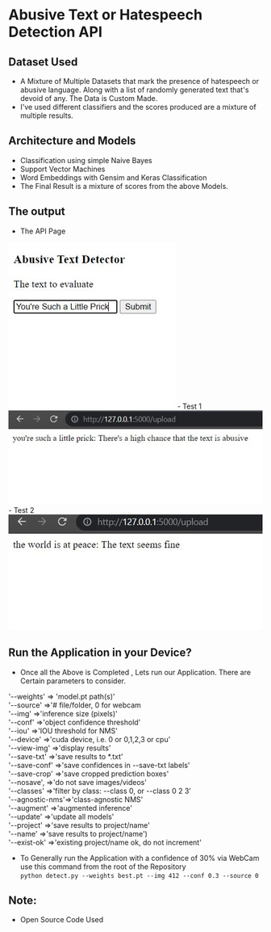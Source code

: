 # Abusive Text or Hatespeech Detection API

## Dataset Used
- A Mixture of Multiple Datasets that mark the presence of hatespeech or abusive language. Along with a list of randomly generated text that's devoid of any. The Data is Custom Made.
- I've used different classifiers and the scores produced are a mixture of multiple results.

## Architecture and Models
- Classification using simple Naive Bayes
- Support Vector Machines
- Word Embeddings with Gensim and Keras Classification
- The Final Result is a mixture of scores from the above Models.

## The output
- The API Page
<img src="https://github.com/reekithak/Abusive-Text-Hatespeech-Detection/blob/main/images/1..JPG">
- Test 1
<img src="https://github.com/reekithak/Abusive-Text-Hatespeech-Detection/blob/main/images/2..JPG">
- Test 2
<img src="https://github.com/reekithak/Abusive-Text-Hatespeech-Detection/blob/main/images/3..JPG">


## Run the Application in your Device? 
- Once all the Above is Completed , Lets run our Application. There are Certain parameters to consider.

'--weights'     => 'model.pt path(s)'<br />
'--source'      =>'# file/folder, 0 for webcam<br />
'--img'         =>'inference size (pixels)'<br />
'--conf'        =>'object confidence threshold'<br />
'--iou'         =>'IOU threshold for NMS'<br />
'--device'      =>'cuda device, i.e. 0 or 0,1,2,3 or cpu'<br />
'--view-img'    =>'display results'<br />
'--save-txt'    =>'save results to *.txt'<br />
'--save-conf'   =>'save confidences in --save-txt labels'<br />
'--save-crop'   =>'save cropped prediction boxes'<br />
'--nosave',     =>'do not save images/videos'<br />
'--classes'     =>'filter by class: --class 0, or --class 0 2 3'<br />
'--agnostic-nms'=>'class-agnostic NMS'<br />
'--augment'     =>'augmented inference'<br />
'--update'      =>'update all models'<br />
'--project'     =>'save results to project/name'<br />
'--name'        =>'save results to project/name')<br />
'--exist-ok'    =>'existing project/name ok, do not increment'<br />

- To Generally run the Application with a confidence of 30% via WebCam use this command from the root of the Repository<br />
`python detect.py --weights best.pt --img 412 --conf 0.3 --source 0`


## Note: 
- Open Source Code Used
